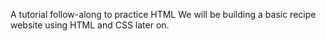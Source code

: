 A tutorial follow-along to practice HTML
We will be building a basic recipe website using HTML and CSS later on.